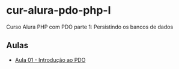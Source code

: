 # cur-alura-pdo-php-I
Curso Alura PHP com PDO parte 1: Persistindo os bancos de dados

## Aulas
- [Aula 01 - Introdução ao PDO](https://github.com/vxrnxk/cur-alura-pdo-php-I/tree/master/aula-01)